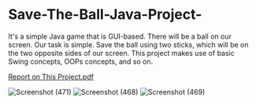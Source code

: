 # Save-The-Ball-Java-Project-
It's a simple Java game that is GUI-based. There will be a ball on our screen. Our task is simple. Save the ball using two sticks, which will be on the two opposite sides of our screen. This project makes use of basic Swing concepts, OOPs concepts, and so on. 

[Report on This Project.pdf](https://github.com/MEHEDY-HASSAN/Save-The-Ball-Java-Project-/files/10088061/1807062.pdf)

![Screenshot (471)](https://user-images.githubusercontent.com/67474089/203885704-45502c35-835a-4f31-9fb9-3a6048ba151d.png)
![Screenshot (468)](https://user-images.githubusercontent.com/67474089/203885706-0c0041c4-a1f7-49ed-9aeb-27b5ba829a69.png)
![Screenshot (469)](https://user-images.githubusercontent.com/67474089/203885708-4681867b-8fed-4e35-aadf-d395dbb5ceb5.png)

